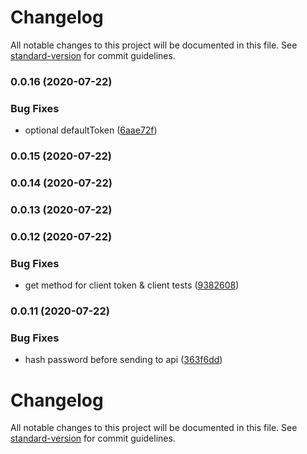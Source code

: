 # Changelog

All notable changes to this project will be documented in this file. See [standard-version](https://github.com/conventional-changelog/standard-version) for commit guidelines.

### 0.0.16 (2020-07-22)


### Bug Fixes

* optional defaultToken ([6aae72f](https://github.com/musicplayce/ts-sdk/commit/6aae72f4fe0a7ca0ef176babf9ae41f1ca231af7))

### 0.0.15 (2020-07-22)

### 0.0.14 (2020-07-22)

### 0.0.13 (2020-07-22)

### 0.0.12 (2020-07-22)


### Bug Fixes

* get method for client token & client tests ([9382608](https://github.com/musicplayce/ts-sdk/commit/93826082bdcb6e61929c253523764334b9dae015))

### 0.0.11 (2020-07-22)


### Bug Fixes

* hash password before sending to api ([363f6dd](https://github.com/musicplayce/ts-sdk/commit/363f6dd365c56205c8ba95d56aae7603e1ea8696))

# Changelog

All notable changes to this project will be documented in this file. See [standard-version](https://github.com/conventional-changelog/standard-version) for commit guidelines.
